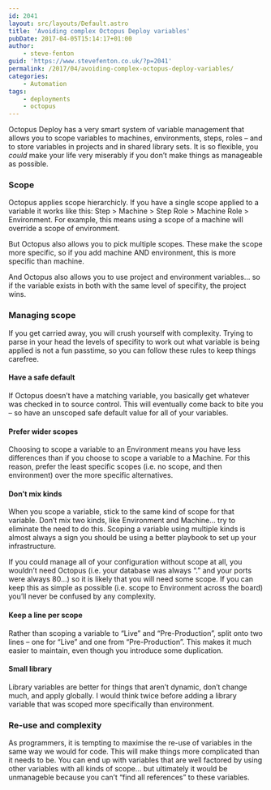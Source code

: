 ```yaml
---
id: 2041
layout: src/layouts/Default.astro
title: 'Avoiding complex Octopus Deploy variables'
pubDate: 2017-04-05T15:14:17+01:00
author:
    - steve-fenton
guid: 'https://www.stevefenton.co.uk/?p=2041'
permalink: /2017/04/avoiding-complex-octopus-deploy-variables/
categories:
    - Automation
tags:
    - deployments
    - octopus
---
```


Octopus Deploy has a very smart system of variable management that allows you to scope variables to machines, environments, steps, roles – and to store variables in projects and in shared library sets. It is so flexible, you *could* make your life very miserably if you don’t make things as manageable as possible.

### Scope

Octopus applies scope hierarchicly. If you have a single scope applied to a variable it works like this: Step &gt; Machine &gt; Step Role &gt; Machine Role &gt; Environment. For example, this means using a scope of a machine will override a scope of environment.

But Octopus also allows you to pick multiple scopes. These make the scope more specific, so if you add machine AND environment, this is more specific than machine.

And Octopus also allows you to use project and environment variables… so if the variable exists in both with the same level of specifity, the project wins.

### Managing scope

If you get carried away, you will crush yourself with complexity. Trying to parse in your head the levels of specifity to work out what variable is being applied is not a fun passtime, so you can follow these rules to keep things carefree.

#### Have a safe default

If Octopus doesn’t have a matching variable, you basically get whatever was checked in to source control. This will eventually come back to bite you – so have an unscoped safe default value for all of your variables.

#### Prefer wider scopes

Choosing to scope a variable to an Environment means you have less differences than if you choose to scope a variable to a Machine. For this reason, prefer the least specific scopes (i.e. no scope, and then environment) over the more specific alternatives.

#### Don’t mix kinds

When you scope a variable, stick to the same kind of scope for that variable. Don’t mix two kinds, like Environment and Machine… try to eliminate the need to do this. Scoping a variable using multiple kinds is almost always a sign you should be using a better playbook to set up your infrastructure.

If you could manage all of your configuration without scope at all, you wouldn’t need Octopus (i.e. your database was always “.” and your ports were always 80…) so it is likely that you will need some scope. If you can keep this as simple as possible (i.e. scope to Environment across the board) you’ll never be confused by any complexity.

#### Keep a line per scope

Rather than scoping a variable to “Live” and “Pre-Production”, split onto two lines – one for “Live” and one from “Pre-Production”. This makes it much easier to maintain, even though you introduce some duplication.

#### Small library

Library variables are better for things that aren’t dynamic, don’t change much, and apply globally. I would think twice before adding a library variable that was scoped more specifically than environment.

### Re-use and complexity

As programmers, it is tempting to maximise the re-use of variables in the same way we would for code. This will make things more complicated than it needs to be. You can end up with variables that are well factored by using other variables with all kinds of scope… but ultimately it would be unmanageble because you can’t “find all references” to these variables.